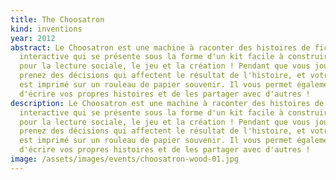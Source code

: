 ```yaml
---
title: The Choosatron
kind: inventions
year: 2012
abstract: Le Choosatron est une machine à raconter des histoires de fiction
  interactive qui se présente sous la forme d'un kit facile à construire ; idéal
  pour la lecture sociale, le jeu et la création ! Pendant que vous jouez, vous
  prenez des décisions qui affectent le résultat de l'histoire, et votre voyage
  est imprimé sur un rouleau de papier souvenir. Il vous permet également
  d'écrire vos propres histoires et de les partager avec d'autres !
description: Le Choosatron est une machine à raconter des histoires de fiction
  interactive qui se présente sous la forme d'un kit facile à construire ; idéal
  pour la lecture sociale, le jeu et la création ! Pendant que vous jouez, vous
  prenez des décisions qui affectent le résultat de l'histoire, et votre voyage
  est imprimé sur un rouleau de papier souvenir. Il vous permet également
  d'écrire vos propres histoires et de les partager avec d'autres !
image: /assets/images/events/choosatron-wood-01.jpg
---
```

